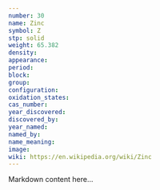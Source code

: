 ```yaml
---
number: 30
name: Zinc
symbol: Z
stp: solid
weight: 65.382
density:
appearance:
period:
block:
group:
configuration:
oxidation_states:
cas_number:
year_discovered:
discovered_by:
year_named:
named_by:
name_meaning:
image:
wiki: https://en.wikipedia.org/wiki/Zinc
---
```


Markdown content here...
